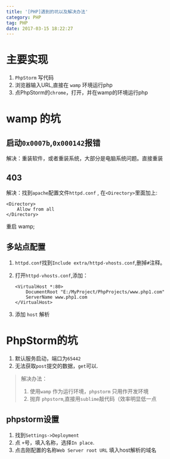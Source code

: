 ```yaml
---
title: '[PHP]遇到的坑以及解决办法'
category: PHP
tag: PHP
date: 2017-03-15 18:22:27
---
```


# 主要实现
1. `PhpStorm` 写代码
2. 浏览器输入URL,直接在 `wamp` 环境运行php
3. 点PhpStorm的`chrome`，打开，并在wamp的环境运行php

# wamp 的坑

## 启动`0x0007b`,`0x000142`报错

解决：重装软件，或者重装系统，大部分是电脑系统问题。直接重装

## 403 

解决：找到`apache`配置文件`httpd.conf` , 在`<Directory>`里面加上:

```
<Directory>
	Allow from all
</Directory>

```

重启 wamp;

## 多站点配置

1. `httpd.conf`找到`Include extra/httpd-vhosts.conf`,删掉`#`注释。
2. 打开`httpd-vhosts.conf`,添加：

	```
	<VirtualHost *:80>
    	DocumentRoot "E:/MyProject/PhpProjects/www.php1.com"
    	ServerName www.php1.com
	</VirtualHost>
	```

3. 添加 `host` 解析


# PhpStorm的坑

1. 默认服务启动，端口为`65442`
2. 无法获取`post`提交的数据，`get`可以.

> 解决办法： 
> 1. 使用`wamp` 作为运行环境，`phpstorm` 只用作开发环境
> 2. 抛弃 `phpstorm`,直接用`sublime`敲代码（效率明显低一点


## phpstorm设置

1. 找到`Settings->Deployment`
2. 点 ` + `号，填入名称，选择`In place`.
3. 点击刚配置的名称`Web Server root URL` 填入host解析的域名
